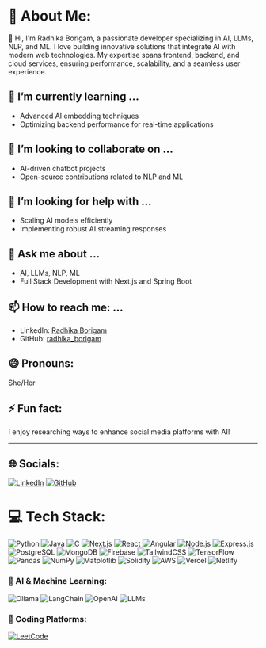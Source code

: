 # 💫 About Me:
👋 Hi, I'm Radhika Borigam, a passionate developer specializing in AI, LLMs, NLP, and ML. I love building innovative solutions that integrate AI with modern web technologies. My expertise spans frontend, backend, and cloud services, ensuring performance, scalability, and a seamless user experience.

## 🌱 I’m currently learning ...
- Advanced AI embedding techniques
- Optimizing backend performance for real-time applications

## 👯 I’m looking to collaborate on ...
- AI-driven chatbot projects
- Open-source contributions related to NLP and ML

## 🤔 I’m looking for help with ...
- Scaling AI models efficiently
- Implementing robust AI streaming responses

## 💬 Ask me about ...
- AI, LLMs, NLP, ML
- Full Stack Development with Next.js and Spring Boot

## 📫 How to reach me: ...
- LinkedIn: [Radhika Borigam](https://www.linkedin.com/in/radhika-borigam/)
- GitHub: [radhika_borigam](https://github.com/radhika_borigam)

## 😄 Pronouns:
She/Her

## ⚡ Fun fact:
I enjoy researching ways to enhance social media platforms with AI!

---

## 🌐 Socials:
[![LinkedIn](https://img.shields.io/badge/LinkedIn-%230077B5.svg?logo=linkedin&logoColor=white)](https://www.linkedin.com/in/radhika-borigam/)  [![GitHub](https://img.shields.io/badge/GitHub-%23121011.svg?logo=github&logoColor=white)](https://github.com/radhika_borigam)

# 💻 Tech Stack:
![Python](https://img.shields.io/badge/python-3670A0?style=flat-square&logo=python&logoColor=ffdd54) ![Java](https://img.shields.io/badge/java-%23ED8B00.svg?style=flat-square&logo=openjdk&logoColor=white) ![C](https://img.shields.io/badge/c-%2300599C.svg?style=flat-square&logo=c&logoColor=white) ![Next.js](https://img.shields.io/badge/Next-black?style=flat-square&logo=next.js&logoColor=white) ![React](https://img.shields.io/badge/react-%2320232a.svg?style=flat-square&logo=react&logoColor=%2361DAFB) ![Angular](https://img.shields.io/badge/angular-%23DD0031.svg?style=flat-square&logo=angular&logoColor=white) ![Node.js](https://img.shields.io/badge/node.js-6DA55F?style=flat-square&logo=node.js&logoColor=white) ![Express.js](https://img.shields.io/badge/express.js-%23404d59.svg?style=flat-square&logo=express&logoColor=%2361DAFB) ![PostgreSQL](https://img.shields.io/badge/PostgreSQL-%23316192.svg?style=flat-square&logo=postgresql&logoColor=white) ![MongoDB](https://img.shields.io/badge/MongoDB-%234ea94b.svg?style=flat-square&logo=mongodb&logoColor=white) ![Firebase](https://img.shields.io/badge/firebase-%23039BE5.svg?style=flat-square&logo=firebase) ![TailwindCSS](https://img.shields.io/badge/tailwindcss-%2338B2AC.svg?style=flat-square&logo=tailwind-css&logoColor=white) ![TensorFlow](https://img.shields.io/badge/TensorFlow-%23FF6F00.svg?style=flat-square&logo=TensorFlow&logoColor=white) ![Pandas](https://img.shields.io/badge/pandas-%23150458.svg?style=flat-square&logo=pandas&logoColor=white) ![NumPy](https://img.shields.io/badge/numpy-%23013243.svg?style=flat-square&logo=numpy&logoColor=white) ![Matplotlib](https://img.shields.io/badge/Matplotlib-%23ffffff.svg?style=flat-square&logo=Matplotlib&logoColor=black) ![Solidity](https://img.shields.io/badge/Solidity-%23363636.svg?style=flat-square&logo=solidity&logoColor=white) ![AWS](https://img.shields.io/badge/AWS-%23FF9900.svg?style=flat-square&logo=amazon-aws&logoColor=white) ![Vercel](https://img.shields.io/badge/vercel-%23000000.svg?style=flat-square&logo=vercel&logoColor=white) ![Netlify](https://img.shields.io/badge/netlify-%23000000.svg?style=flat-square&logo=netlify&logoColor=#00C7B7)

### 🧠 AI & Machine Learning:
![Ollama](https://img.shields.io/badge/Ollama-%23000000.svg?style=flat-square&logo=ollama&logoColor=white) ![LangChain](https://img.shields.io/badge/LangChain-%230A0A0A.svg?style=flat-square&logo=langchain&logoColor=white) ![OpenAI](https://img.shields.io/badge/OpenAI-%234ea94b.svg?style=flat-square&logo=openai&logoColor=white) ![LLMs](https://img.shields.io/badge/LLMs-%23FF6F00.svg?style=flat-square&logo=machinelearning&logoColor=white)

### 🚀 Coding Platforms:
[![LeetCode](https://img.shields.io/badge/LeetCode-%23FFA116.svg?style=flat-square&logo=leetcode&logoColor=black)](https://leetcode.com/radhika_borigam/)



<!-- Proudly created with GPRM ( https://gprm.itsvg.in ) -->


